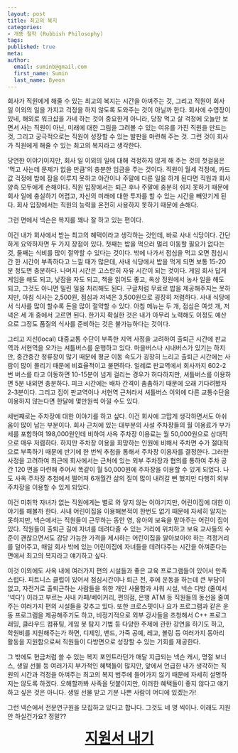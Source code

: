 ```yaml
---
layout: post
title: 최고의 복지
categories:
- 개똥 철학 (Rubbish Philosophy)
tags:
published: true
meta:
author:
  email: suminb@gmail.com
  first_name: Sumin
  last_name: Byeon
---
```

회사가 직원에게 해줄 수 있는 최고의 복지는 시간을 아껴주는 것, 그리고 직원이 회사 일 이외의 일을 가지고 걱정을 하지 않도록 도와주는 것이 아닐까 한다. 회사에 수영장이 있네, 해외로 워크샵을 가네 하는 것이 중요한게 아니라, 당장 먹고 살 걱정에 오늘만 보면서 사는 직원이 아닌, 미래에 대한 그림을 그려볼 수 있는 여유를 가진 직원을 만드는 것, 그리고 궁극적으로는 직원이 성장할 수 있는 발판을 마련해 주는 것. 그런 것이 회사가 직원에게 해줄 수 있는 최고의 복지라고 생각한다.

당연한 이야기이지만, 회사 일 이외의 일에 대해 걱정하지 않게 해 주는 것의 첫걸음은 '먹고 사는데 문제가 없을 만큼'의 충분한 임금을 주는 것이다. 직원이 월세 걱정에, 카드값 걱정에 밤에 잠을 이루지 못하고 야간이나 주말에 다른 일을 하게 된다면 직원과 회사 양측 모두에게 손해이다. 직원 입장에서는 퇴근 후나 주말에 충분히 쉬지 못하기 때문에 회사 일에 충실하기 어렵고, 자신의 미래에 대한 투자를 할 수 있는 시간을 빼앗기게 된다. 회사 입장에서는 직원의 능력을 온전히 사용하지 못하기 때문에 손해다.
 
그런 면에서 넥슨은 복지를 꽤나 잘 하고 있는 편이다.

이건 내가 회사에서 받는 최고의 혜택이라고 생각하는 것인데, 바로 사내 식당이다. 간단하게 요약하자면 두 가지 장점이 있다. 첫째는 밥을 먹으러 멀리 이동할 필요가 없다는 것, 둘째는 식비를 많이 절약할 수 있다는 것이다. 밖에 나가서 점심을 먹고 오면 점심시간 한 시간이 부족하다고 느낄 때가 많은데, 사내 식당에서 밥을 먹게 되면 보통 15-20분 정도면 충분하다. 나머지 시간은 고스란히 자유 시간이 되는 것이다. 게임 회사 답게 게임을 해도 되고, 낮잠을 자도 되고, 책을 읽어도 좋고, 옥상 정원에서 농사 일을 해도 되고, 그것도 아니면 밀린 일을 처리해도 된다. 구글처럼 무료로 밥을 제공해주지는 못하지만, 아침 식사는 2,500원, 점심과 저녁은 3,500원으로 굉장히 저렴하다. 사내 식당에서 식사를 많이 할수록 돈을 많이 절약할 수 있다. 아침 메뉴는 두 개, 점심은 여섯 개, 저녁은 세 개 중에서 고르면 된다. 한가지 확실한 것은 내가 아무리 노력해도 이정도 예산으로 그정도 품질의 식사를 준비하는 것은 불가능하다는 것이다.

그리고 지선(local) 대중교통 수단이 부족한 지역 사정을 고려하여 출퇴근 시간에 판교역과 서현역을 오가는 셔틀버스를 운행하고 있다. 마을버스나 시내버스가 있기는 하지만, 중간중간 정류장이 많기 때문에 평균 이동 속도가 굉장히 느리고 출퇴근 시간에는 사람이 많이 몰리기 때문에 비효율적이고 불편하다. 일례로 판교역에서 회사까지 602-2번 버스를 타고 이동하면 10-15분이 넘게 걸리는 경우가 허다하지만, 셔틀버스를 이용하면 5분 내외면 충분하다. 피크 시간에는 배차 간격이 촘촘하기 때문에 오래 기다려봤자 2-3분이다. 그리고 집이 판교역이나 서현역 근처라서 셔틀버스 이외에 다른 교통수단을 이용하지 않는다면 한달에 몇만원씩 아낄 수도 있다.

세번째로는 주차장에 대한 이야기를 하고 싶다. 이건 회사에 고맙게 생각하면서도 아쉬움이 많이 남는 부분이다. 회사 근처에 있는 대부분의 사설 주차장들의 월 이용료가 부가세를 포함하여 198,000원인데 비하여 사옥 주차장 이용료는 월 50,000원으로 상대적으로 매우 저렴하다. 하지만 주차장 이용을 희망하는 인원에 비해서 주차면 수가 절대적으로 부족하기 때문에 반기에 한 번씩 추첨을 통해서 주차장 이용자를 결정한다. 그러한 사정을 고려하여 최근에 회사에서는 근처에 있는 외부 주차장과 협의를 통하여 주차 공간 120 면을 마련해 주어서 똑같이 월 50,000원에 주차장을 이용할 수 있게 되었다. 나도 사옥 주차장 추첨에서 떨어져 6개월간 삶의 질이 많이 내려갈 뻔 했지만 다행히 외부 주차장을 이용할 수 있게 되었다.

이건 미취학 자녀가 없는 직원에게는 별로 와 닿지 않는 이야기지만, 어린이집에 대한 이야기를 해볼까 한다. 사내 어린이집을 이용해본적이 한번도 없기 때문에 자세히 알지는 못하지만, 넥슨에서는 직원들이 근무하는 동안 영, 유아의 보육을 맡아주는 어린이 집이 있다. 직원들이 출퇴근 길에 자녀를 데려다줄 수 있는 거리에 위치하고 보육 교사들의 수준이 괜찮으면서도 감당 가능한 가격을 제시하는 어린이집을 알아보아야 하는 걱정거리를 덜어주고, 매일 회사 밖에 있는 어린이집에 자녀들을 데려다주는 시간을 아껴준다는 면에서 최고의 복지라고 얘기하고 싶다.

이것 이외에도 사옥 내에 여러가지 편의 시설들과 좋은 교육 프로그램들이 있어서 만족스럽다. 피트니스 클럽이 있어서 점심시간이나 퇴근 전, 후에 운동을 하는데 큰 부담이 없고, 자전거로 출퇴근하는 사람들을 위한 개인 사물함과 샤워 시설, 넥슨 다방 (줄여서 '넥다') 이라고 부르는 사내 카페/베이커리, 편의점, 은행 ATM 등 직원들의 동선을 줄여주는 여러가지 편의 시설들을 갖추고 있다. 또한 크로스핏이나 요가 프로그램과 같은 운동 프로그램을 제공해주기도 하고, 비정기적으로 외부 강사들을 초청해서 C++ 프로그래밍, 클라우드 컴퓨팅, 게임 봇 탐지 기법 등 다양한 주제에 관한 강연을 하기도 하고, 학원비를 지원해주는가 하면, 디제잉, 밴드, 가죽 공예, 레고, 볼링 등 여러가지 동아리 활동을 지원함으로써 직원들이 다방면으로 성장할 수 있는 기회를 제공한다.

그 밖에도 현금처럼 쓸 수 있는 복지 포인트라던가 매달 지급되는 넥슨 캐시, 명절 보너스, 생일 선물 등 여러가지 부가적인 혜택들이 많지만, 앞에서 언급한 내가 생각하는 직원의 시간과 걱정을 아껴주는 최고의 복지 범주에 들어가지 않기 때문에 자세히 설명하지는 않도록 하겠다. 오해할까봐 사족을 덧붙이지만, 이러한 혜택들이 좋지 않다고 얘기하고 싶은 것은 아니다. 생일 선물 받고 기분 나쁜 사람이 어디에 있겠는가!

그런 넥슨에서 전문연구원을 모집하고 있다고 합니다. 그것도 네 명 씩이나. 이래도 지원 안 하실건가요? 정말??

<div style="font-size: 24pt; font-weight: bold; text-align: center;">
  <a href="https://career.nexon.com/user/recruit/notice/noticeView?joinCorp=NX&amp;reNo=20140023">지원서 내기</a>
</div>